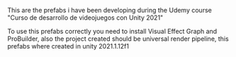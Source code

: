 This are the prefabs i have been developing during the Udemy course "Curso de desarrollo de videojuegos con Unity 2021"

To use this prefabs correctly you need to install Visual Effect Graph and ProBuilder, also the project created should be universal render pipeline, this prefabs where created in unity 2021.1.12f1
